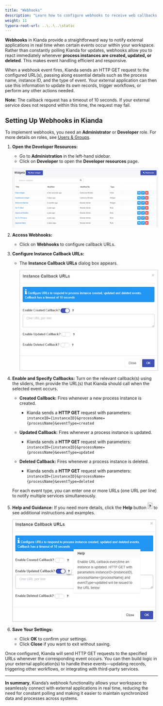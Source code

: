 ```yaml
---
title: "Webhooks"
description: "Learn how to configure webhooks to receive web callbacks from record creation"
weight: 11
typora-root-url: ..\..\..\static
---
```


**Webhooks** in Kianda provide a straightforward way to notify external applications in real time when certain events occur within your workspace. Rather than constantly polling Kianda for updates, webhooks allow you to react immediately whenever **process instances are created, updated, or deleted**. This makes event handling efficient and responsive.

When a webhook event fires, Kianda sends an HTTP GET request to the configured URL(s), passing along essential details such as the process name, instance ID, and the type of event. Your external application can then use this information to update its own records, trigger workflows, or perform any other actions needed.

**Note:** The callback request has a timeout of 10 seconds. If your external service does not respond within this time, the request may fail.

## Setting Up Webhooks in Kianda

To implement webhooks, you need an **Administrator** or **Developer** role. For more details on roles, see [Users & Groups](/platform/administration/users/).

1. **Open the Developer Resources:**
   - Go to **Administration** in the left-hand sidebar.
   - Click on **Developer** to open the **Developer resources** page.
   
   ![Developer resources page](/images/widgetview.gif)

2. **Access Webhooks:**
   - Click on **Webhooks** to configure callback URLs.

3. **Configure Instance Callback URLs:**
   - The **Instance Callback URLs** dialog box appears.
   
     ![Webhooks dialog](/images/webhooks-oneurl.jpg)

4. **Enable and Specify Callbacks:**
   Turn on the relevant callback(s) using the sliders, then provide the URL(s) that Kianda should call when the selected event occurs.
   
   - **Created Callback:** Fires whenever a new process instance is created.  
     - Kianda sends a **HTTP GET** request with parameters:  
       `instanceID={instanceID}&processName={processName}&eventType=created`
   
   - **Updated Callback:** Fires whenever a process instance is updated.  
     - Kianda sends a **HTTP GET** request with parameters:  
       `instanceID={instanceID}&processName={processName}&eventType=updated`
   
   - **Deleted Callback:** Fires whenever a process instance is deleted.  
     - Kianda sends a **HTTP GET** request with parameters:  
       `instanceID={instanceID}&processName={processName}&eventType=deleted`

   For each event type, you can enter one or more URLs (one URL per line) to notify multiple services simultaneously.

5. **Help and Guidance:**
   If you need more details, click the **Help** button ![Help button](/images/webhookhelp.PNG) to see additional instructions and examples.

   ![Callback helptext](/images/callback-helptext.jpg)

6. **Save Your Settings:**
   - Click **OK** to confirm your settings.
   - Click **Close** if you want to exit without saving.

Once configured, Kianda will send HTTP GET requests to the specified URLs whenever the corresponding event occurs. You can then build logic in your external application(s) to handle these events—updating records, triggering other workflows, or integrating with third-party services.

---

**In summary**, Kianda’s webhook functionality allows your workspace to seamlessly connect with external applications in real time, reducing the need for constant polling and making it easier to maintain synchronized data and processes across systems.

   





